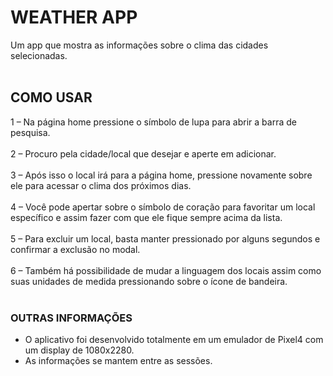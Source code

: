 # WEATHER APP

Um app que mostra as informações sobre o clima das cidades selecionadas.
<br><br>

## COMO USAR

1 – Na página home pressione o símbolo de lupa para abrir a barra de pesquisa. <br><br>
2 – Procuro pela cidade/local que desejar e aperte em adicionar.<br><br>
3 – Após isso o local irá para a página home, pressione novamente sobre ele para acessar o clima dos próximos dias.<br><br>
4 – Você pode apertar sobre o símbolo de coração para favoritar um local específico e assim fazer com que ele fique sempre acima da lista.<br><br>
5 – Para excluir um local, basta manter pressionado por alguns segundos e confirmar a exclusão no modal.<br><br>
6 – Também há possibilidade de mudar a linguagem dos locais assim como suas unidades de medida pressionando sobre o ícone de bandeira. <br><br>

### OUTRAS INFORMAÇÕES
- O aplicativo foi desenvolvido totalmente em um emulador de Pixel4 com um display de 1080x2280. <br>
- As informações se mantem entre as sessões. <br>


